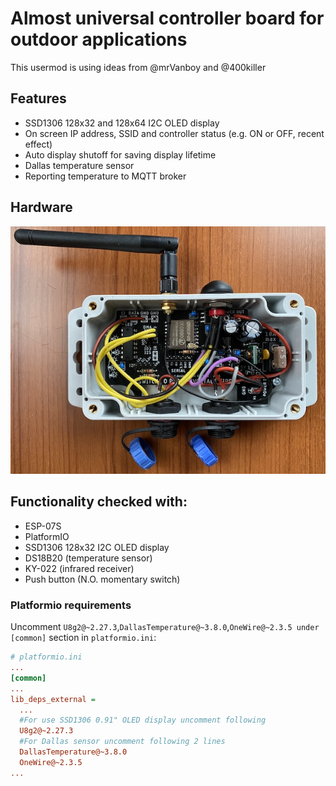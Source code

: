 # Almost universal controller board for outdoor applications
This usermod is using ideas from @mrVanboy and @400killer
## Features
*   SSD1306 128x32 and 128x64 I2C OLED display
*   On screen IP address, SSID and controller status (e.g. ON or OFF, recent effect)
*   Auto display shutoff for saving display lifetime
*   Dallas temperature sensor
*   Reporting temperature to MQTT broker

## Hardware
![Hardware connection](assets/controller.jpg)

## Functionality checked with:
*   ESP-07S
*   PlatformIO
*   SSD1306 128x32 I2C OLED display
*   DS18B20 (temperature sensor)
*   KY-022 (infrared receiver)
*   Push button (N.O. momentary switch)

### Platformio requirements
Uncomment `U8g2@~2.27.3`,`DallasTemperature@~3.8.0`,`OneWire@~2.3.5 under` `[common]` section in `platformio.ini`:
```ini
# platformio.ini
...
[common]
...
lib_deps_external =
  ...
  #For use SSD1306 0.91" OLED display uncomment following
  U8g2@~2.27.3
  #For Dallas sensor uncomment following 2 lines
  DallasTemperature@~3.8.0
  OneWire@~2.3.5
...
```
